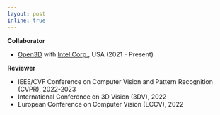 ```yaml
---
layout: post
inline: true
---
```


**Collaborator**
- [Open3D](https://github.com/isl-org/Open3D) with [Intel Corp.](https://www.intel.com/), USA (2021 - Present)

**Reviewer**
- IEEE/CVF Conference on Computer Vision and Pattern Recognition (CVPR), 2022-2023
- International Conference on 3D Vision (3DV), 2022
- European Conference on Computer Vision (ECCV), 2022
